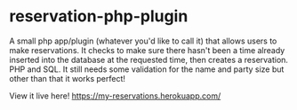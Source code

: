 # reservation-php-plugin
A small php app/plugin (whatever you'd like to call it) that allows users to make reservations. It checks to make sure there hasn't been a time already inserted into the database at the requested time, then creates a reservation. PHP and SQL. It still needs some validation for the name and party size but other than that it works perfect!

View it live here! https://my-reservations.herokuapp.com/
